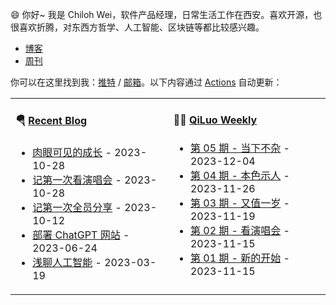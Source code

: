 😄 你好~ 我是 Chiloh Wei，软件产品经理，日常生活工作在西安。喜欢开源，也很喜欢折腾，对东西方哲学、人工智能、区块链等都比较感兴趣。

- [博客](https://blog.chiloh.cn) 
- [周刊](https://weekly.chiloh.cn)
  
你可以在这里找到我：[推特](https://twitter.com/chiloh_cn) / [邮箱](mailto:chilohwei@gmail.com)。以下内容通过 [Actions](https://github.com/chilohwei/chilohwei/actions) 自动更新：


<table width="960px">
<tr>

<td valign="top" width="auto">

#### 🪂 <a href="https://blog.chiloh.cn" target="_blank">Recent Blog</a>

<!-- blog starts -->
* <a href='https://blog.chiloh.cn/gpt-appstore-comment.html' target='_blank'>肉眼可见的成长</a> - 2023-10-28
* <a href='https://blog.chiloh.cn/first-time-going-a-concert.html' target='_blank'>记第一次看演唱会</a> - 2023-10-28
* <a href='https://blog.chiloh.cn/share-ai-in-the-company.html' target='_blank'>记第一次全员分享</a> - 2023-10-12
* <a href='https://blog.chiloh.cn/deploy-chatgpt-web.html' target='_blank'>部署 ChatGPT 网站</a> - 2023-06-24
* <a href='https://blog.chiloh.cn/talk-about-ai.html' target='_blank'>浅聊人工智能</a> - 2023-03-19
<!-- blog ends -->
</td>
  
<td valign="top" width="auto">

#### 🤾‍♂️ <a href="https://weekly.chiloh.cn" target="_blank">QiLuo Weekly</a>

<!-- weekly starts -->

* [第 05 期 - 当下不杂](https://weekly.chiloh.cn/posts/05-当下不杂) - 2023-12-04
* [第 04 期 - 本色示人](https://weekly.chiloh.cn/posts/04-本色示人) - 2023-11-26
* [第 03 期 - 又值一岁](https://weekly.chiloh.cn/posts/03-又值一岁) - 2023-11-19
* [第 02 期 - 看演唱会](https://weekly.chiloh.cn/posts/02-看演唱会) - 2023-11-15
* [第 01 期 - 新的开始](https://weekly.chiloh.cn/posts/01-新的开始) - 2023-11-15

<!-- weekly ends -->

</td>

</tr>
</table>
